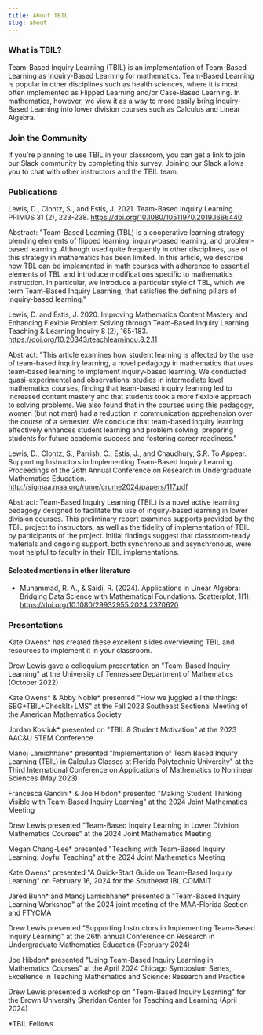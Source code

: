 ```yaml
---
title: About TBIL
slug: about
---
```


### What is TBIL?

Team-Based Inquiry Learning (TBIL) is an implementation of Team-Based Learning as Inquiry-Based Learning for mathematics. Team-Based Learning is popular in other disciplines such as health sciences, where it is most often implemented as Flipped Learning and/or Case-Based Learning. In mathematics, however, we view it as a way to more easily bring Inquiry-Based Learning into lower division courses such as Calculus and Linear Algebra.

### Join the Community

If you're planning to use TBIL in your classroom, you can get a link to join our Slack community by completing this survey. Joining our Slack allows you to chat with other instructors and the TBIL team.


### Publications

Lewis, D., Clontz, S., and Estis, J. 2021. Team-Based Inquiry Learning. PRIMUS 31 (2), 223-238. https://doi.org/10.1080/10511970.2019.1666440

Abstract: "Team-Based Learning (TBL) is a cooperative learning strategy blending elements of flipped learning, inquiry-based learning, and problem-based learning. Although used quite frequently in other disciplines, use of this strategy in mathematics has been limited. In this article, we describe how TBL can be implemented in math courses with adherence to essential elements of TBL and introduce modifications specific to mathematics instruction. In particular, we introduce a particular style of TBL, which we term Team-Based Inquiry Learning, that satisfies the defining pillars of inquiry-based learning."


Lewis, D. and Estis, J. 2020. Improving Mathematics Content Mastery and Enhancing Flexible Problem Solving through Team-Based Inquiry Learning. Teaching & Learning Inquiry 8 (2), 165-183. https://doi.org/10.20343/teachlearninqu.8.2.11

Abstract: "This article examines how student learning is affected by the use of team-based inquiry learning, a novel pedagogy in mathematics that uses team-based learning to implement inquiry-based learning. We conducted quasi-experimental and observational studies in intermediate level mathematics courses, finding that team-based inquiry learning led to increased content mastery and that students took a more flexible approach to solving problems. We also found that in the courses using this pedagogy, women (but not men) had a reduction in communication apprehension over the course of a semester. We conclude that team-based inquiry learning effectively enhances student learning and problem solving, preparing students for future academic success and fostering career readiness." 


Lewis, D., Clontz, S., Parrish, C., Estis, J., and Chaudhury, S.R. To Appear. Supporting Instructors in Implementing Team-Based Inquiry Learning. Proceedings of the 26th Annual Conference on Research in Undergraduate Mathematics Education. http://sigmaa.maa.org/rume/crume2024/papers/117.pdf

Abstract: Team-Based Inquiry Learning (TBIL) is a novel active learning pedagogy designed to facilitate the use of inquiry-based learning in lower division courses. This preliminary report examines supports provided by the TBIL project to instructors, as well as the fidelity of implementation of TBIL by participants of the project. Initial findings suggest that classroom-ready materials and ongoing support, both synchronous and asynchronous, were most helpful to faculty in their TBIL implementations.

#### Selected mentions in other literature

- Muhammad, R. A., & Saidi, R. (2024). Applications in Linear Algebra: Bridging Data Science with Mathematical Foundations. Scatterplot, 1(1). <https://doi.org/10.1080/29932955.2024.2370620>

### Presentations

Kate Owens* has created these excellent slides overviewing TBIL and resources to implement it in your classroom.

Drew Lewis gave a colloquium presentation on "Team-Based Inquiry Learning" at the University of Tennessee Department of Mathematics (October 2022)

Kate Owens* & Abby Noble* presented "How we juggled all the things: SBG+TBIL+CheckIt+LMS" at the Fall 2023 Southeast Sectional Meeting of the American Mathematics Society

Jordan Kostiuk* presented on "TBIL & Student Motivation" at the 2023 AAC&U STEM Conference

Manoj Lamichhane* presented "Implementation of Team Based Inquiry Learning (TBIL) in Calculus Classes at Florida Polytechnic University" at the Third International Conference on Applications of Mathematics to Nonlinear Sciences (May 2023)

Francesca Gandini* & Joe Hibdon* presented "Making Student Thinking Visible with Team-Based Inquiry Learning" at the 2024 Joint Mathematics Meeting 

Drew Lewis presented  "Team-Based Inquiry Learning in Lower Division Mathematics Courses" at the 2024 Joint Mathematics Meeting

Megan Chang-Lee* presented "Teaching with Team-Based Inquiry Learning: Joyful Teaching" at the 2024 Joint Mathematics Meeting 

Kate Owens* presented "A Quick-Start Guide on Team-Based Inquiry Learning"  on February 16, 2024 for the Southeast IBL COMMIT

Jared Bunn* and Manoj Lamichhane* presented a "Team-Based Inquiry Learning Workshop" at the 2024 joint meeting of the MAA-Florida Section and FTYCMA

Drew Lewis presented "Supporting Instructors in Implementing Team-Based Inquiry Learning" at the 26th annual Conference on Research in Undergraduate Mathematics Education (February 2024)

Joe Hibdon* presented "Using Team-Based Inquiry Learning in Mathematics Courses" at the April 2024 Chicago Symposium Series, Excellence in Teaching Mathematics and Science: Research and Practice

Drew Lewis presented a workshop on "Team-Based Inquiry Learning" for the Brown University Sheridan Center for Teaching and Learning (April 2024)


*TBIL Fellows
